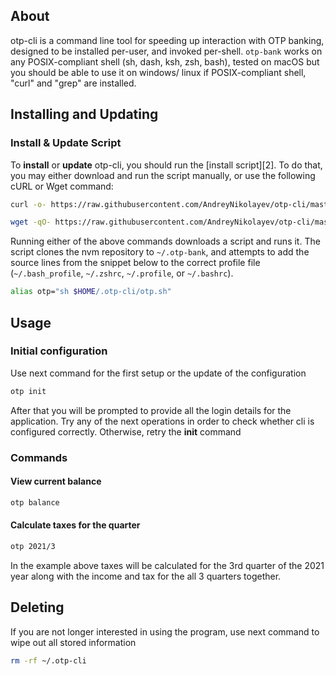 ## About
otp-cli is a command line tool for speeding up interaction with OTP banking, designed to be installed per-user, and invoked per-shell. `otp-bank` works on any POSIX-compliant shell (sh, dash, ksh, zsh, bash), tested on macOS but you should be able to use it on windows/ linux if POSIX-compliant shell, "curl" and "grep" are installed.

## Installing and Updating

### Install & Update Script

To **install** or **update** otp-cli, you should run the [install script][2]. To do that, you may either download and run the script manually, or use the following cURL or Wget command:
```sh
curl -o- https://raw.githubusercontent.com/AndreyNikolayev/otp-cli/master/install.sh | bash
```
```sh
wget -qO- https://raw.githubusercontent.com/AndreyNikolayev/otp-cli/master/install.sh | bash
```

Running either of the above commands downloads a script and runs it. The script clones the nvm repository to `~/.otp-bank`, and attempts to add the source lines from the snippet below to the correct profile file (`~/.bash_profile`, `~/.zshrc`, `~/.profile`, or `~/.bashrc`).

```sh
alias otp="sh $HOME/.otp-cli/otp.sh"
```

## Usage

### Initial configuration

Use next command for the first setup or the update of the configuration

```sh
otp init
```

After that you will be prompted to provide all the login details for the application. Try any of the next operations in order to check whether cli is configured correctly. Otherwise, retry the **init** command

### Commands

#### View current balance
```sh
otp balance
```

#### Calculate taxes for the quarter
```sh
otp 2021/3
```
In the example above taxes will be calculated for the 3rd quarter of the 2021 year along with the income and tax for the all 3 quarters together.

## Deleting

If you are not longer interested in using the program, use next command to wipe out all stored information
```sh
rm -rf ~/.otp-cli
```